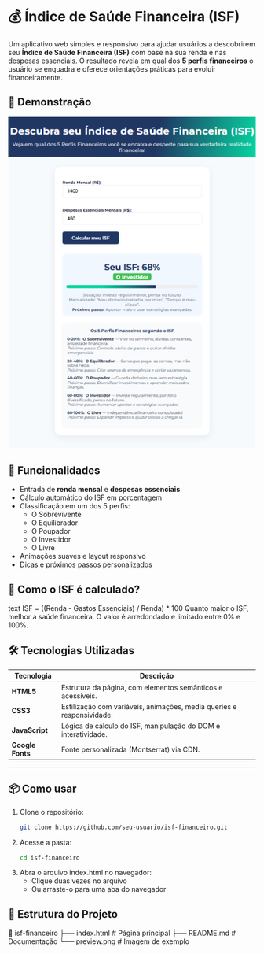 # 💰 Índice de Saúde Financeira (ISF)

Um aplicativo web simples e responsivo para ajudar usuários a descobrirem seu **Índice de Saúde Financeira (ISF)** com base na sua renda e nas despesas essenciais. O resultado revela em qual dos **5 perfis financeiros** o usuário se enquadra e oferece orientações práticas para evoluir financeiramente.

## 📸 Demonstração

![Preview do ISF](./assets/preview.png)

## 🚀 Funcionalidades

- Entrada de **renda mensal** e **despesas essenciais**
- Cálculo automático do ISF em porcentagem
- Classificação em um dos 5 perfis:
  - O Sobrevivente
  - O Equilibrador
  - O Poupador
  - O Investidor
  - O Livre
- Animações suaves e layout responsivo
- Dicas e próximos passos personalizados

## 🧮 Como o ISF é calculado?

text
ISF = ((Renda - Gastos Essenciais) / Renda) \* 100
Quanto maior o ISF, melhor a saúde financeira. O valor é arredondado e limitado entre 0% e 100%.

## 🛠️ Tecnologias Utilizadas

| Tecnologia       | Descrição                                                             |
| ---------------- | --------------------------------------------------------------------- |
| **HTML5**        | Estrutura da página, com elementos semânticos e acessíveis.           |
| **CSS3**         | Estilização com variáveis, animações, media queries e responsividade. |
| **JavaScript**   | Lógica de cálculo do ISF, manipulação do DOM e interatividade.        |
| **Google Fonts** | Fonte personalizada (Montserrat) via CDN.                             |

---

## 📦 Como usar

1. Clone o repositório:
   ```bash
   git clone https://github.com/seu-usuario/isf-financeiro.git
   ```
2. Acesse a pasta:
   ```bash
   cd isf-financeiro
   ```
3. Abra o arquivo index.html no navegador:
   - Clique duas vezes no arquivo
   - Ou arraste-o para uma aba do navegador

## 📂 Estrutura do Projeto

📂 isf-financeiro
├── index.html # Página principal
├── README.md # Documentação
└── preview.png # Imagem de exemplo
